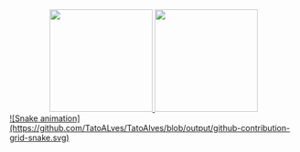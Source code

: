 <div align="center">
  <a href="https://github.com/TatoAlves">
  <img height="180em" src="https://github-readme-stats.vercel.app/api?username=TatoAlves&show_icons=true&theme=dark&include_all_commits=true&count_private=true"/>
  <img height="180em" src="https://github-readme-stats.vercel.app/api/top-langs/?username=TatoAlves&layout=compact&langs_count=7&theme=dark"/>
</div>
![Snake animation](https://github.com/TatoALves/TatoAlves/blob/output/github-contribution-grid-snake.svg)
